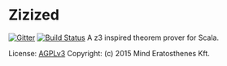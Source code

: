 # Zizized

[![Gitter](https://badges.gitter.im/Join%20Chat.svg)](https://gitter.im/mind-era/zizized?utm_source=badge&utm_medium=badge&utm_campaign=pr-badge&content=body_link) [![Build Status](https://travis-ci.org/mind-era/zizized.svg?branch=master)](https://travis-ci.org/mind-era/zizized)
A z3 inspired theorem prover for Scala.

License: [AGPLv3](http://www.gnu.org/licenses/agpl-3.0.en.html)
Copyright: (c) 2015 Mind Eratosthenes Kft.
